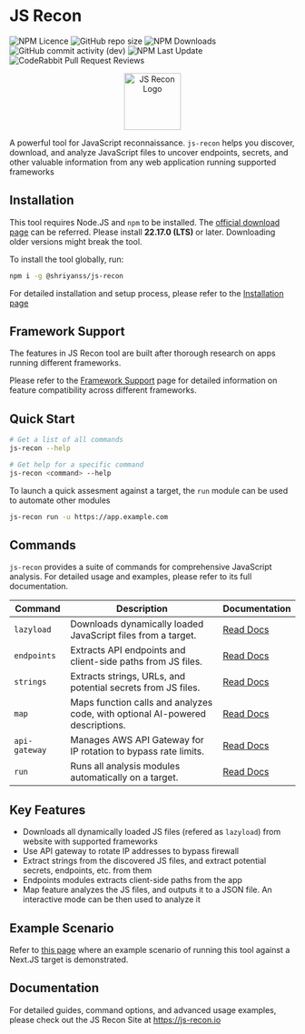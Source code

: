 # JS Recon

![NPM Licence](https://img.shields.io/npm/l/%40shriyanss%2Fjs-recon) ![GitHub repo size](https://img.shields.io/github/repo-size/shriyanss/js-recon) ![NPM Downloads](https://img.shields.io/npm/dm/%40shriyanss%2Fjs-recon) ![GitHub commit activity (dev)](https://img.shields.io/github/commit-activity/w/shriyanss/js-recon/dev) ![NPM Last Update](https://img.shields.io/npm/last-update/%40shriyanss%2Fjs-recon) ![CodeRabbit Pull Request Reviews](https://img.shields.io/coderabbit/prs/github/shriyanss/js-recon)

<p align="center">
  <a href="https://js-recon.io">
    <img src="https://js-recon.io/img/js-recon-logo.png" alt="JS Recon Logo" width="100">
  </a>
</p>

A powerful tool for JavaScript reconnaissance. `js-recon` helps you discover, download, and analyze JavaScript files to uncover endpoints, secrets, and other valuable information from any web application running supported frameworks

## Installation

This tool requires Node.JS and `npm` to be installed. The [official download page](https://nodejs.org/en/download) can be referred. Please install **22.17.0 (LTS)** or later. Downloading older versions might break the tool.

To install the tool globally, run:

```bash
npm i -g @shriyanss/js-recon
```

For detailed installation and setup process, please refer to the [Installation page](https://js-recon.io/docs/docs/installation)

## Framework Support

The features in JS Recon tool are built after thorough research on apps running different frameworks.

Please refer to the [Framework Support](https://js-recon.io/docs/docs/framework-support) page for detailed information on feature compatibility across different frameworks.

## Quick Start

```bash
# Get a list of all commands
js-recon --help

# Get help for a specific command
js-recon <command> --help
```

To launch a quick assesment against a target, the `run` module can be used to automate other modules

```bash
js-recon run -u https://app.example.com
```

## Commands

`js-recon` provides a suite of commands for comprehensive JavaScript analysis. For detailed usage and examples, please refer to its full documentation.

| Command       | Description                                                                   | Documentation                                             |
| ------------- | ----------------------------------------------------------------------------- | --------------------------------------------------------- |
| `lazyload`    | Downloads dynamically loaded JavaScript files from a target.                  | [Read Docs](https://js-recon.io/docs/docs/modules/lazyload)    |
| `endpoints`   | Extracts API endpoints and client-side paths from JS files.                   | [Read Docs](https://js-recon.io/docs/docs/modules/endpoints)   |
| `strings`     | Extracts strings, URLs, and potential secrets from JS files.                  | [Read Docs](https://js-recon.io/docs/docs/modules/strings)     |
| `map`         | Maps function calls and analyzes code, with optional AI-powered descriptions. | [Read Docs](https://js-recon.io/docs/docs/modules/map)         |
| `api-gateway` | Manages AWS API Gateway for IP rotation to bypass rate limits.                | [Read Docs](https://js-recon.io/docs/docs/modules/api-gateway) |
| `run`         | Runs all analysis modules automatically on a target.                          | [Read Docs](https://js-recon.io/docs/docs/modules/run)         |

## Key Features

- Downloads all dynamically loaded JS files (refered as `lazyload`) from website with supported frameworks
- Use API gateway to rotate IP addresses to bypass firewall
- Extract strings from the discovered JS files, and extract potential secrets, endpoints, etc. from them
- Endpoints modules extracts client-side paths from the app
- Map feature analyzes the JS files, and outputs it to a JSON file. An interactive mode can be then used to analyze it

## Example Scenario

Refer to [this page](https://js-recon.io/docs/docs/example-scenarios/next-js) where an example scenario of running this tool against a Next.JS target is demonstrated.

## Documentation

For detailed guides, command options, and advanced usage examples, please check out the JS Recon Site at https://js-recon.io
